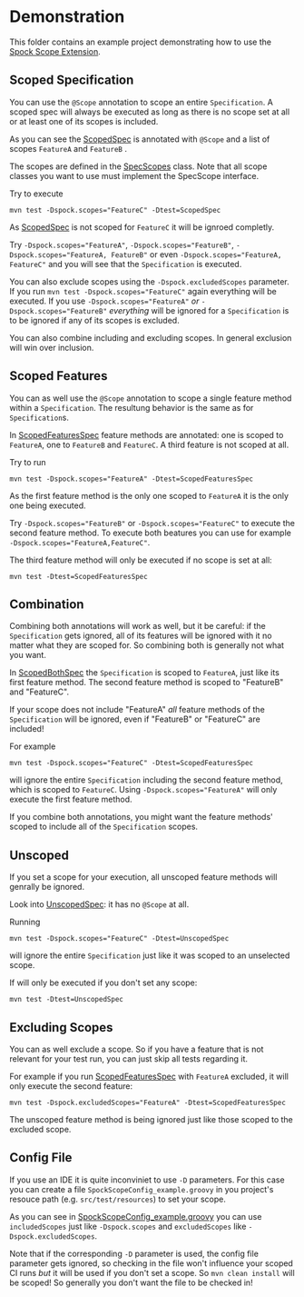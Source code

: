 Demonstration
=============

This folder contains an example project demonstrating how to use the [Spock Scope Extension](https://github.com/mkutz/spock-scope-extension).

Scoped Specification
--------------------

You can use the `@Scope` annotation to scope an entire `Specification`. A scoped spec will always be executed as long as there is no scope set at all or at least one of its scopes is included.

As you can see the [ScopedSpec](https://github.com/mkutz/spock-scope-extension/blob/master/demonstration/src/test/groovy/de/assertagile/demonstration/ScopedSpec.groovy) is annotated with `@Scope` and a list of scopes `FeatureA` and `FeatureB` .

The scopes are defined in the [SpecScopes](https://github.com/mkutz/spock-scope-extension/blob/master/demonstration/src/test/groovy/de/assertagile/demonstration/SpecScopes.groovy) class. Note that all scope classes you want to use must implement the SpecScope interface.

Try to execute
```
mvn test -Dspock.scopes="FeatureC" -Dtest=ScopedSpec
```
As [ScopedSpec](https://github.com/mkutz/spock-scope-extension/blob/master/demonstration/src/test/groovy/de/assertagile/demonstration/ScopedSpec.groovy) is not scoped for `FeatureC` it will be ignroed completly.

Try `-Dspock.scopes="FeatureA"`, `-Dspock.scopes="FeatureB"`, `-Dspock.scopes="FeatureA, FeatureB"` or even  `-Dspock.scopes="FeatureA, FeatureC"` and you will see that the `Specification` is executed.


You can also exclude scopes using the `-Dspock.excludedScopes` parameter. If you run `mvn test -Dspock.scopes="FeatureC"` again everything will be executed. If you use `-Dspock.scopes="FeatureA"` *or* `-Dspock.scopes="FeatureB"` *everything* will be ignored for a `Specification` is to be ignored if any of its scopes is excluded.

You can also combine including and excluding scopes. In general exclusion will win over inclusion.

Scoped Features
---------------

You can as well use the `@Scope` annotation to scope a single feature method within a `Specification`. The resultung behavior is the same as for `Specification`s.

In [ScopedFeaturesSpec](https://github.com/mkutz/spock-scope-extension/blob/master/demonstration/src/test/groovy/de/assertagile/demonstration/ScopedFeaturesSpec.groovy) feature methods are annotated: one is scoped to `FeatureA`, one to `FeatureB` and `FeatureC`. A third feature is not scoped at all.

Try to run
```
mvn test -Dspock.scopes="FeatureA" -Dtest=ScopedFeaturesSpec
```
As the first feature method is the only one scoped to `FeatureA` it is the only one being executed.

Try `-Dspock.scopes="FeatureB"` or `-Dspock.scopes="FeatureC"` to execute the second feature method. To execute both beatures you can use for example `-Dspock.scopes="FeatureA,FeatureC"`.

The third feature method will only be executed if no scope is set at all:
```
mvn test -Dtest=ScopedFeaturesSpec
```

Combination
-----------

Combining both annotations will work as well, but it be careful: if the `Specification` gets ignored, all of its features will be ignored with it no matter what they are scoped for. So combining both is generally not what you want.

In [ScopedBothSpec](https://github.com/mkutz/spock-scope-extension/blob/master/demonstration/src/test/groovy/de/assertagile/demonstration/ScopedBothSpec.groovy) the `Specification` is scoped to `FeatureA`, just like its first feature method. The second feature method is scoped to "FeatureB" and "FeatureC".

If your scope does not include "FeatureA" *all* feature methods of the `Specification` will be ignored, even if "FeatureB" or "FeatureC" are included!

For example
```
mvn test -Dspock.scopes="FeatureC" -Dtest=ScopedFeaturesSpec
```
will ignore the entire `Specification` including the second feature method, which is scoped to `FeatureC`. Using `-Dspock.scopes="FeatureA"` will only execute the first feature method.

If you combine both annotations, you might want the feature methods' scoped to include all of the `Specification` scopes.

Unscoped
--------

If you set a scope for your execution, all unscoped feature methods will genrally be ignored.

Look into [UnscopedSpec](https://github.com/mkutz/spock-scope-extension/blob/master/demonstration/src/test/groovy/de/assertagile/demonstration/UnscopedSpec.groovy): it has no `@Scope` at all.

Running
```
mvn test -Dspock.scopes="FeatureC" -Dtest=UnscopedSpec
```
will ignore the entire `Specification` just like it was scoped to an unselected scope.

If will only be executed if you don't set any scope:
```
mvn test -Dtest=UnscopedSpec
```

Excluding Scopes
----------------

You can as well exclude a scope. So if you have a feature that is not relevant for your test run, you can just skip all tests regarding it.

For example if you run [ScopedFeaturesSpec](https://github.com/mkutz/spock-scope-extension/blob/master/demonstration/src/test/groovy/de/assertagile/demonstration/ScopedFeaturesSpec.groovy) with `FeatureA` excluded, it will only execute the second feature:
```
mvn test -Dspock.excludedScopes="FeatureA" -Dtest=ScopedFeaturesSpec
```
The unscoped feature method is being ignored just like those scoped to the excluded scope.

Config File
-----------

If you use an IDE it is quite inconviniet to use `-D` parameters. For this case you can create a file `SpockScopeConfig_example.groovy` in you project's resouce path (e.g. `src/test/resources`) to set your scope.

As you can see in [SpockScopeConfig_example.groovy](https://github.com/mkutz/spock-scope-extension/blob/master/demonstration/src/test/resources/SpockScopeConfig.groovy) you can use `includedScopes` just like `-Dspock.scopes` and `excludedScopes` like `-Dspock.excludedScopes`.

Note that if the corresponding `-D` parameter is used, the config file parameter gets ignored, so checking in the file won't influence your scoped CI runs *but* it will be used if you don't set a scope. So `mvn clean install` will be scoped! So generally you don't want the file to be checked in!
